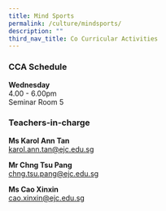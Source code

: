 ```yaml
---
title: Mind Sports
permalink: /culture/mindsports/
description: ""
third_nav_title: Co Curricular Activities
---
```

### CCA Schedule

**Wednesday**  
4.00 - 6.00pm  
Seminar Room 5

### Teachers-in-charge

**Ms Karol Ann Tan**  
[karol.ann.tan@ejc.edu.sg](mailto:karol.ann.tan@ejc.edu.sg)

**Mr Chng Tsu Pang**  
[chng.tsu.pang@ejc.edu.sg](mailto:chng.tsu.pang@ejc.edu.sg)

**Ms Cao Xinxin**  
[cao.xinxin@ejc.edu.sg](mailto:cao.xinxin@ejc.edu.sg)
